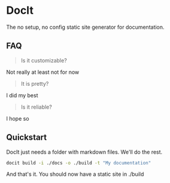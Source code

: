 # DocIt

The no setup, no config static site generator for documentation.

## FAQ

> Is it customizable? 

Not really at least not for now

> It is pretty? 

I did my best

> Is it reliable?

I hope so

## Quickstart

DocIt just needs a folder with markdown files. We'll do the rest.

```bash
docit build -i ./docs -o ./build -t "My documentation"
```

And that's it. You should now have a static site in ./build
